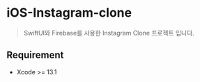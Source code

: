 # iOS-Instagram-clone

> SwiftUI와 Firebase를 사용한 Instagram Clone 프로젝트 입니다.

## Requirement

- Xcode >= 13.1
